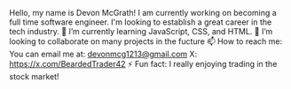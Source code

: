 Hello, my name is Devon McGrath! I am currently working on becoming a full time software engineer. I'm looking to establish a great career in the tech industry.
🌱 I’m currently learning JavaScript, CSS, and HTML.
👯 I’m looking to collaborate on many projects in the fucture 
📫 How to reach me: 
  You can email me at: devonmcg1213@gmail.com 
  X: https://x.com/BeardedTrader42
⚡ Fun fact: I really enjoying trading in the stock market!
<!--
**DevonM13/DevonM13** is a ✨ _special_ ✨ repository because its `README.md` (this file) appears on your GitHub profile.      

Here are some ideas to get you started:

- 🔭 I’m currently working on ... 
- 🌱 I’m currently learning ... 
- 👯 I’m looking to collaborate on ... 
- 🤔 I’m looking for help with ... 
- 💬 Ask me about ... 
- 📫 How to reach me: ... 
- 😄 Pronouns: ... 
- ⚡ Fun fact: ... 
-->
